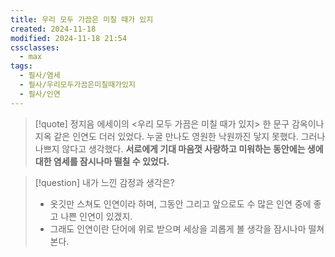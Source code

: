 ```yaml
---
title: 우리 모두 가끔은 미칠 때가 있지
created: 2024-11-18
modified: 2024-11-18 21:54
cssclasses:
  - max
tags:
  - 필사/염세
  - 필사/우리모두가끔은미칠때가있지
  - 필사/인연
---
```

>[!quote] 정지음 에세이의 <우리 모두 가끔은 미칠 때가 있지> 한 문구
>감옥이나 지옥 같은 인연도 더러 있었다. 누굴 만나도 영원한 낙원까진 닿지 못했다. 그러나 나쁘지 않다고 생각했다. **서로에게 기대 마음껏 사랑하고 미워하는 동안에는 생에 대한 염세를 잠시나마 떨칠 수 있었다.**

> [!question] 내가 느낀 감정과 생각은?
> - 옷깃만 스쳐도 인연이라 하며, 그동안 그리고 앞으로도 수 많은 인연 중에 좋고 나쁜 인연이 있겠지.
> - 그래도 인연이란 단어에 위로 받으며 세상을 괴롭게 볼 생각을 잠시나마 떨쳐본다.

